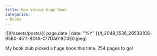 ```yaml
---
title: Man Versus Huge Book
categories:
- Books
---
```


![](/assets/posts/{{ page.date | date: "%Y" }}/l_2048_1536_265381C8-95B0-4511-BD1A-C17DA019D0E0.jpeg)
  



My book club picked a huge book this time. 754 pages to go!
